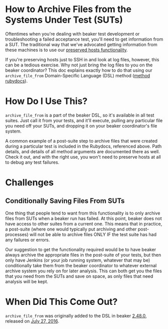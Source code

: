 # How to Archive Files from the Systems Under Test (SUTs)

Oftentimes when you're dealing with beaker test development or troubleshooting
a failed acceptance test, you'll need to get information from a SUT. The
traditional way that we've advocated getting information from these machines is
to use our [preserved hosts functionality](preserve_hosts.md).

If you're preserving hosts just to SSH in and look at log files, however, this
can be a tedious exercise. Why not just bring the log files to you on the
beaker coordinator? This doc explains exactly how to do that using our
`archive_file_from` Domain-Specific Language (DSL) method
([method rubydocs](http://www.rubydoc.info/github/puppetlabs/beaker/Beaker/DSL/Helpers/HostHelpers#archive_file_from-instance_method)).

# How Do I Use This?

`archive_file_from` is a part of the beaker DSL, so it's available in all test
suites. Just call it from your tests, and it'll execute, pulling any particular
file you need off your SUTs, and dropping it on your beaker coordinator's
file system.

A common example of a post-suite step to archive files that were created during
a particular test is included in the Rubydocs, referenced above. Path details,
and details of all method arguments are documented there as well. Check it out,
and with the right use, you won't need to preserve hosts at all to debug any
test failures.

# Challenges

## Conditionally Saving Files From SUTs

One thing that people tend to want from this functionality is to only archive
files from SUTs when a beaker run has failed. At this point, beaker does not
have access to other suites from a current one. This means that in practice,
a post-suite (where one would typically put archiving and other post-processes)
will not be able to archive files ONLY IF the test suite has had any failures
or errors.

Our suggestion to get the functionality required would be to have beaker always
archive the appropriate files in the post-suite of your tests, but then only
have Jenkins (or your job running system, whatever that may be) conditionally
take them from the beaker coordinator to whatever external archive system you
rely on for later analysis. This can both get you the files that you need from
the SUTs and save on space, as only files that need analysis will be kept.

# When Did This Come Out?

`archive_file_from` was originally added to the DSL in beaker
[2.48.0](https://github.com/puppetlabs/beaker/releases/tag/2.48.0), released on
[July 27, 2016](https://github.com/puppetlabs/beaker/blob/master/HISTORY.md#2480---27-jul-2016-47d3aa18).
